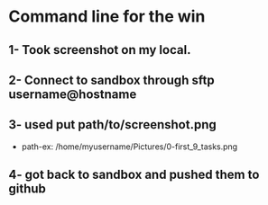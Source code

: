 # Command line for the win

## 1- Took screenshot on my local.
## 2- Connect to sandbox through sftp username@hostname
## 3- used put path/to/screenshot.png
* path-ex: /home/myusername/Pictures/0-first_9_tasks.png
## 4- got back to sandbox and pushed them to github
